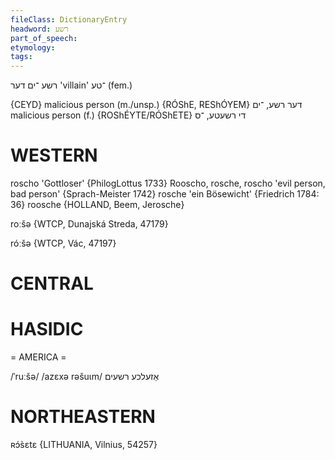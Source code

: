 ```yaml
---
fileClass: DictionaryEntry
headword: רשע
part_of_speech: 
etymology: 
tags: 
---
```

רשע
־ים
דער
'villain'
־טע
(fem.)

{CEYD}
malicious person (m./unsp.) {RÓShE, REShÓYEM} דער רשע, ־ים
malicious person (f.) {ROShÉYTE/RÓShETE} די רשעטע, ־ס

WESTERN
========

roscho 'Gottloser' {PhilogLottus 1733}
Rooscho, rosche, roscho 'evil person, bad person' {Sprach-Meister 1742}
rosche 'ein Bösewicht' {Friedrich 1784: 36}
roosche {HOLLAND, Beem, Jerosche}

roːšə {WTCP, Dunajská Streda, 47179}

róːšə {WTCP, Vác, 47197}

CENTRAL
========

HASIDIC
=======
= AMERICA = 

/ˈruːšə/
/azɛxə rəšuɩm/ אַזעלכע רשעים

NORTHEASTERN
==============

ʀɔ́s̀ɛtɛ {LITHUANIA, Vilnius, 54257}